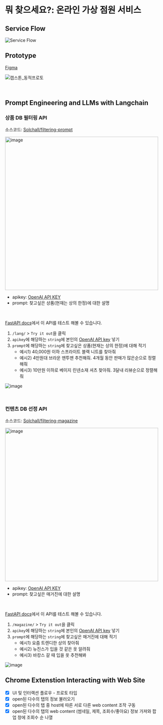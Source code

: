 # 뭐 찾으세요?: 온라인 가상 점원 서비스

## Service Flow
![Service Flow](https://img1.daumcdn.net/thumb/R1280x0/?scode=mtistory2&fname=https%3A%2F%2Fblog.kakaocdn.net%2Fdn%2FXCSOD%2FbtsiOHaZXuD%2FJ2NNaPCC8urxb9AVehSeyK%2Fimg.png)

## Prototype

[Figma](https://www.figma.com/proto/yS1dxiMOGnS8T1DuY0D3aB/%EC%95%84%ED%82%A4%ED%85%8D%EC%B3%90?page-id=201%3A6&type=design&node-id=308-499&viewport=106%2C618%2C0.04&scaling=scale-down&starting-point-node-id=308%3A94)

![캡스톤_동적프로토](https://github.com/Solchall/.github/assets/71062967/540e803c-e885-4967-b428-3e9083b0f4d4)

<br>


## Prompt Engineering and LLMs with Langchain
### 상품 DB 필터링 API
소스코드: [Solchall/filtering-prompt](https://github.com/Solchall/filtering-prompt) <br>

<img width="500" alt="image" src="https://github.com/Solchall/.github/assets/71062967/69c7ef0a-5243-4163-ad1b-365e327b5de6">
<br>

- apikey: [OpenAI API KEY](https://platform.openai.com/account/api-keys)
- prompt: 찾고싶은 상품(현재는 상의 한정)에 대한 설명

<br>

[FastAPI docs](https://hidden-anchorage-81661.herokuapp.com/docs)에서 이 API를 테스트 해볼 수 있습니다. <br>
1. `/lang/` > `Try it out`을 클릭 <br>
2. `apikey`에 해당하는 `string`에 본인의 [OpenAI API key](https://platform.openai.com/account/api-keys) 넣기 <br>
3. `prompt`에 해당하는 `string`에 찾고싶은 상품(현재는 상의 한정)에 대해 적기 <br>
   - 예시1) 40,000원 이하 스프라이트 블랙 니트를 찾아줘 
   - 예시2) 4만원대 브라운 맨투맨 추천해줘. 4개월 동안 판매가 많은순으로 정렬해줘 
   - 예시3) 10만원 이하로 베이지 린넨소재 셔츠 찾아줘. 3달내 리뷰순으로 정렬해줘 

![image](https://github.com/Solchall/.github/assets/71062967/9339ce58-73c9-4427-ac94-bd2035126ecd)




<br>

### 컨텐츠 DB 선정 API
소스코드: [Solchall/filtering-magazine](https://github.com/Solchall/filtering-magazine) <br>

<img width="500" alt="image" src="https://github.com/Solchall/.github/assets/71062967/50ca84cf-28a3-4ff8-828f-736761ead0a3">
<br>

- apikey: [OpenAI API KEY](https://platform.openai.com/account/api-keys)
- prompt: 찾고싶은 매거진에 대한 설명

<br>

[FastAPI docs](https://gentle-sands-05392.herokuapp.com/docs)에서 이 API를 테스트 해볼 수 있습니다. <br>
1. `/magazine/` > `Try it out`을 클릭 <br>
2. `apikey`에 해당하는 `string`에 본인의 [OpenAI API key](https://platform.openai.com/account/api-keys) 넣기 <br>
3. `prompt`에 해당하는 `string`에 찾고싶은 매거진에 대해 적기 <br>
   - 예시1) 요즘 트렌디한 상의 찾아줘
   - 예시2) 뉴진스가 입을 것 같은 옷 알려줘
   - 예시3) 바캉스 갈 때 입을 옷 추천해봐

![image](https://github.com/Solchall/.github/assets/71062967/4effd7ce-ee19-4a2d-a92f-7a45e8240fe4)


## Chrome Extenstion Interacting with Web Site

* [x] UI 및 인터랙션 플로우  - 프로토 타입
* [x] open된 다수의 탭의 정보 불러오기
* [x] open된 다수의 탭 중 host에 따른 서로 다른 web content 조작 구동
* [x] open된 다수의 탭의 web content (썸네일, 제목, 조회수/좋아요) 정보 가져와 팝업 창에 조회수 순 나열

